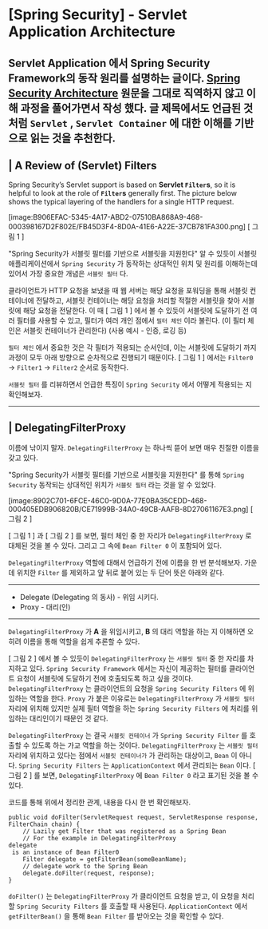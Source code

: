 # [Spring Security] - Servlet Application Architecture
Servlet Application 에서 Spring Security Framework의 동작 원리를 설명하는 글이다.
[Spring Security Architecture](https://docs.spring.io/spring-security/reference/servlet/architecture.html)  원문을 그대로 직역하지 않고 이해 과정을 풀어가면서 작성 했다. 글 제목에서도 언급된 것 처럼 `Servlet` , `Servlet Container` 에 대한 이해를 기반으로 읽는 것을 추천한다.
---

## | A Review of (Servlet) Filters
Spring Security’s Servlet support is based on **Servlet `Filter`s**, so it is helpful to look at the role of **`Filter`s** generally first. The picture below shows the typical layering of the handlers for a single HTTP request.

[image:B906EFAC-5345-4A17-ABD2-07510BA868A9-468-000398167D2F802E/FB45D3F4-8D0A-41E6-A22E-37CB781FA300.png]
[ 그림 1 ]

"Spring Security가 서블릿 필터를 기반으로 서블릿을 지원한다" 알 수 있듯이 서블릿 애플리케이션에서 `Spring Security`  가  동작하는 상대적인 위치 및 원리를 이해하는데 있어서 가장 중요한 개념은 `서블릿 필터` 다.

클라이언트가 HTTP 요청을 보냈을 때 웹 서버는 해당 요청을 포워딩을 통해 서블릿 컨테이너에 전달하고, 서블릿 컨테이너는 해당 요청을 처리할 적절한 서블릿을 찾아 서블릿에 해당 요청을 전달한다. 이 때 [ 그림 1 ] 에서 볼 수 있듯이 서블릿에 도달하기 전 여러 필터를 사용할 수 있고, 필터가 여러 개인 점에서 `필터 체인`  이라 불린다.  (이 필터 체인은 서블릿 컨테이너가 관리한다)
(사용 예시 - 인증, 로깅 등)

`필터 체인` 에서 중요한 것은 각 필터가 적용되는 순서인데, 이는 서블릿에 도달하기 까지 과정이 모두  아래 방향으로 순차적으로 진행되기 때문이다. [ 그림 1 ] 에서는  `Filter0` → `Filter1`  → `Filter2` 순서로 동작한다.

`서블릿 필터` 를 리뷰하면서 언급한 특징이 `Spring Security` 에서 어떻게 적용되는 지 확인해보자.

---
## | DelegatingFilterProxy

이름에 낚이지 말자.
`DelegatingFilterProxy`  는 하나씩 뜯어 보면 매우 친절한 이름을 갖고 있다.

"Spring Security가 서블릿 필터를 기반으로 서블릿을 지원한다" 를 통해
`Spring Security`  동작되는 상대적인 위치가 `서블릿 필터` 라는 것을 알 수 있었다.

[image:8902C701-6FCE-46C0-9D0A-77E0BA35CEDD-468-000405EDB906820B/CE71999B-34A0-49CB-AAFB-8D27061167E3.png]
[ 그림 2 ]

[ 그림 1 ] 과 [ 그림 2 ] 를 보면, 필터 체인 중 한 자리가 `DelegatingFilterProxy`  로 대체된 것을 볼 수 있다. 그리고 그 속에 `Bean Filter 0`  이 포함되어 있다.

`DelegatingFilterProxy`  역할에 대해서 언급하기 전에 이름을 한 번 분석해보자.  가운데 위치한 `Filter` 를 제외하고 앞 뒤로 붙어 있는 두 단어 뜻은 아래와 같다.

---
- Delegate (Delegating 의 동사) -  위임 시키다.
- Proxy - 대리(인)
---

`DelegatingFilterProxy` 가 __A__ 을 위임시키고,  __B__ 의 대리 역할을 하는 지 이해하면 오히려 이름을 통해 역할을 쉽게 추론할 수 있다.

[ 그림 2 ] 에서 볼 수 있듯이 `DelegatingFilterProxy` 는 `서블릿 필터`  중 한 자리를 차지하고 있다. `Spring Security Framework`  에서는 자신이 제공하는 필터를 클라이언트 요청이 서블릿에 도달하기 전에 호출되도록 하고 싶을 것이다. `DelegatingFilterProxy` 는 클라이언트의 요청을 `Spring Security Filters` 에 위임하는 역할을 한다. `Proxy` 가 붙은 이유로는 `DelegatingFilterProxy` 가 `서블릿 필터` 자리에 위치해 있지만 실제 필터 역할을 하는 `Spring Security Filters` 에 처리를 위임하는 대리인이기 때문인 것 같다.

`DelegatingFilterProxy` 는 결국 `서블릿 컨테이너` 가 `Spring Security Filter` 를 호출할 수 있도록 하는 가교 역할을 하는 것이다.  `DelegatingFilterProxy` 는 `서블릿 필터` 자리에 위치하고 있다는 점에서 `서블릿 컨테이너가` 가 관리하는 대상이고, `Bean` 이 아니다. `Spring Security Filters`  는 `ApplicationContext` 에서 관리되는 `Bean` 이다.  [ 그림 2 ] 를 보면, `DelegatingFilterProxy`  에 `Bean Filter 0`  라고 표기된 것을 볼 수 있다.

코드를 통해 위에서 정리한 관계, 내용을 다시 한 번 확인해보자.
```
public void doFilter(ServletRequest request, ServletResponse response, FilterChain chain) {
	// Lazily get Filter that was registered as a Spring Bean
	// For the example in DelegatingFilterProxy
delegate
 is an instance of Bean Filter0
	Filter delegate = getFilterBean(someBeanName);
	// delegate work to the Spring Bean
	delegate.doFilter(request, response);
}
```

`doFilter()`  는 `DelegatingFilterProxy` 가 클라이언트 요청을 받고, 이 요청을 처리할 `Spring Security Filters`  를 호출할 때 사용된다.  `ApplicationContext`  에서 `getFilterBean()` 을 통해 `Bean Filter` 를 받아오는 것을 확인할 수 있다.